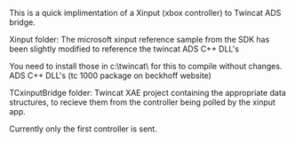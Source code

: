 This is a quick implimentation of a Xinput (xbox controller) to Twincat ADS bridge.

Xinput folder:
The microsoft xinput reference sample from the SDK has been slightly modified to reference the twincat ADS C++ DLL's 

You need to install those in c:\twincat\ for this to compile without changes.
ADS C++ DLL's (tc 1000 package on beckhoff website)

TCxinputBridge folder:
Twincat XAE project containing the appropriate data structures, to recieve them from the controller being polled by the xinput app.


Currently only the first controller is sent.

